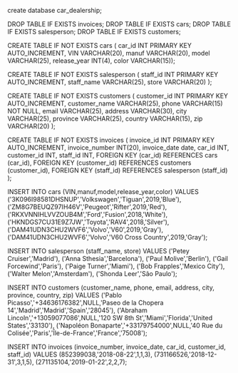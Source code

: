 create database car_dealership;

DROP TABLE IF EXISTS invoices;
DROP TABLE IF EXISTS cars;
DROP TABLE IF EXISTS salesperson;
DROP TABLE IF EXISTS customers;

CREATE TABLE IF NOT EXISTS cars (
	car_id INT PRIMARY KEY AUTO_INCREMENT,
    VIN VARCHAR(20),
    manuf VARCHAR(20),
    model VARCHAR(25),
    release_year INT(4),
    color VARCHAR(15));

CREATE TABLE IF NOT EXISTS salesperson (
	staff_id INT PRIMARY KEY AUTO_INCREMENT,
    staff_name VARCHAR(25),
    store VARCHAR(20)
    );
    
CREATE TABLE IF NOT EXISTS customers (
	customer_id INT PRIMARY KEY AUTO_INCREMENT,
    customer_name VARCHAR(25),
    phone VARCHAR(15) NOT NULL,
    email VARCHAR(25),
    address VARCHAR(30),
    city VARCHAR(25),
    province VARCHAR(25),
    country VARCHAR(15),
    zip VARCHAR(20)
    );
    
CREATE TABLE IF NOT EXISTS invoices (
	invoice_id INT PRIMARY KEY AUTO_INCREMENT,
    invoice_number INT(20),
    invoice_date date,
    car_id INT,
    customer_id INT,
    staff_id INT,
	FOREIGN KEY (car_id) REFERENCES cars (car_id),
	FOREIGN KEY (customer_id) REFERENCES customers (customer_id),
	FOREIGN KEY (staff_id) REFERENCES salesperson (staff_id)
	);
   

INSERT INTO cars (VIN,manuf,model,release_year,color) VALUES
('3K096I98581DHSNUP','Volkswagen','Tiguan',2019,'Blue'),
('ZM8G7BEUQZ97IH46V','Peugeot','Rifter',2019,'Red'),
('RKXVNNIHLVVZOUB4M','Ford','Fusion',2018,'White'),
('HKNDGS7CU31E9Z7JW','Toyota','RAV4',2018,'Silver'),
('DAM41UDN3CHU2WVF6','Volvo','V60',2019,'Gray'),
('DAM41UDN3CHU2WVF6','Volvo','V60 Cross Country',2019,'Gray');

INSERT INTO salesperson (staff_name, store) VALUES
('Petey Cruiser','Madrid'),
('Anna Sthesia','Barcelona'),
('Paul Molive','Berlin'),
('Gail Forcewind','Paris'),
('Paige Turner','Miami'),
('Bob Frapples','Mexico City'),
('Walter Melon','Amsterdam'),
('Shonda Leer','São Paulo');

INSERT INTO customers (customer_name, phone, email, address, city, province, country, zip) VALUES
('Pablo Picasso','+34636176382',NULL,'Paseo de la Chopera 14','Madrid','Madrid','Spain','28045'),
('Abraham Lincoln','+13059077086',NULL,'120 SW 8th St','Miami','Florida','United States','33130'),
('Napoléon Bonaparte','+33179754000',NULL,'40 Rue du Colisée','Paris','Île-de-France','France','75008');

INSERT INTO invoices (invoice_number, invoice_date, car_id, customer_id, staff_id) VALUES
(852399038,'2018-08-22',1,1,3),
(731166526,'2018-12-31',3,1,5), 
(271135104,'2019-01-22',2,2,7);

